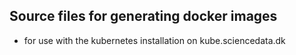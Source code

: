 ## Source files for generating docker images

- for use with the kubernetes installation on kube.sciencedata.dk